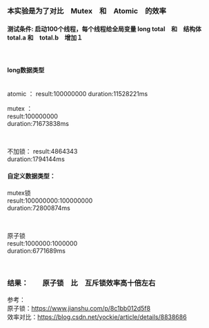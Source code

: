 ### 本实验是为了对比　Mutex　和　Atomic　的效率  
#### 测试条件:  启动100个线程，每个线程给全局变量 long total　和　结构体　total.a 和　total.b　增加１

<br>

#### long数据类型  
<br>
 atomic ：  
result:100000000  
duration:11528221ms  

<br>  

mutex ：  
result:100000000  
duration:71673838ms  

<br>  

不加锁： 
result:4864343  
duration:1794144ms



#### 自定义数据类型：
mutex锁  
result:100000000:100000000  
duration:72800874ms  

<br>  

原子锁  
result:1000000:1000000  
duration:6771689ms  

<br>

### 结果：　　原子锁　比　互斥锁效率高十倍左右

参考：  
原子锁：https://www.jianshu.com/p/8c1bb012d5f8  
效率对比：https://blog.csdn.net/yockie/article/details/8838686
